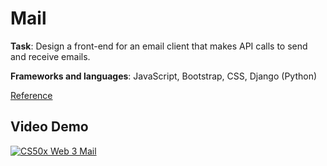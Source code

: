 # Mail

**Task**: Design a front-end for an email client that makes API calls to send and receive emails.

**Frameworks and languages**: JavaScript, Bootstrap, CSS, Django (Python)

[Reference](https://cs50.harvard.edu/web/2020/projects/3/mail/)

## Video Demo
[![CS50x Web 3 Mail](http://img.youtube.com/vi/l3oFbaBt12s/0.jpg)](http://www.youtube.com/watch?v=l3oFbaBt12s "CS50x Web 3 Mail")